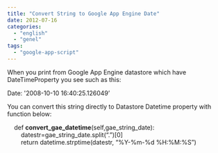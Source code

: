```yaml
---
title: "Convert String to Google App Engine Date"
date: 2012-07-16
categories: 
  - "english"
  - "genel"
tags: 
  - "google-app-script"
---
```


When you print from Google App Engine datastore which have DateTimeProperty you see such as this:  
  
Date: '2008-10-10 16:40:25.126049’  
  
You can convert this string directly to Datastore Datetime property with function below:  
  
  
    def **convert\_gae\_datetime**(self,gae\_string\_date):  
        datestr=gae\_string\_date.split(“.”)\[0\]  
        return datetime.strptime(datestr, “%Y-%m-%d %H:%M:%S”)
